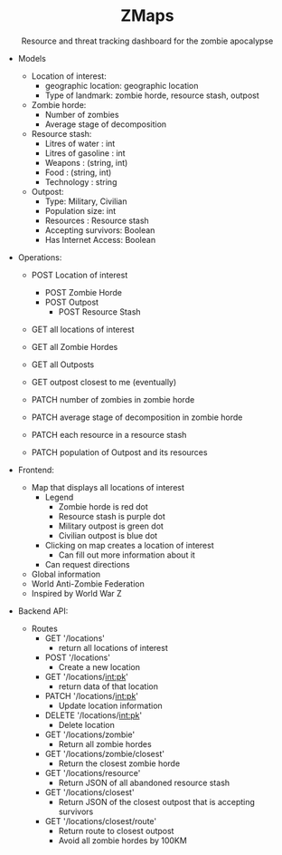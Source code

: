 <div align=center>
<h1> ZMaps </h1>
Resource and threat tracking dashboard for the zombie apocalypse
</div>

- Models
  - Location of interest: 
    - geographic location: geographic location
    - Type of landmark: zombie horde, resource stash, outpost
  - Zombie horde:
    - Number of zombies
    - Average stage of decomposition
  - Resource stash:
    - Litres of water : int
    - Litres of gasoline : int
    - Weapons : (string, int)
    - Food : (string, int)
    - Technology : string
  - Outpost:
    - Type: Military, Civilian
    - Population size: int
    - Resources : Resource stash
    - Accepting survivors: Boolean
    - Has Internet Access: Boolean

- Operations:
  - POST Location of interest
    - POST Zombie Horde
    - POST Outpost
      - POST Resource Stash

  - GET all locations of interest
  - GET all Zombie Hordes
  - GET all Outposts
  - GET outpost closest to me (eventually) 

  - PATCH number of zombies in zombie horde
  - PATCH average stage of decomposition in zombie horde
  - PATCH each resource in a resource stash
  - PATCH population of Outpost and its resources

- Frontend:
  - Map that displays all locations of interest
    - Legend
      - Zombie horde is red dot
      - Resource stash is purple dot
      - Military outpost is green dot
      - Civilian outpost is blue dot
    - Clicking on map creates a location of interest
      - Can fill out more information about it
    - Can request directions
  - Global information
  - World Anti-Zombie Federation
  - Inspired by World War Z
- Backend API:
  - Routes
    - GET '/locations'
      - return all locations of interest
    - POST '/locations'
      - Create a new location
    - GET '/locations/<int:pk>'
      - return data of that location
    - PATCH '/locations/<int:pk>'
      - Update location information
    - DELETE '/locations/<int:pk>'
      - Delete location
    - GET '/locations/zombie'
      - Return all zombie hordes
    - GET '/locations/zombie/closest'
      - Return the closest zombie horde
    - GET '/locations/resource'
      - Return JSON of all abandoned resource stash
    - GET '/locations/closest'
      - Return JSON of the closest outpost that is accepting survivors
    - GET '/locations/closest/route'
      - Return route to closest outpost
      - Avoid all zombie hordes by 100KM

  